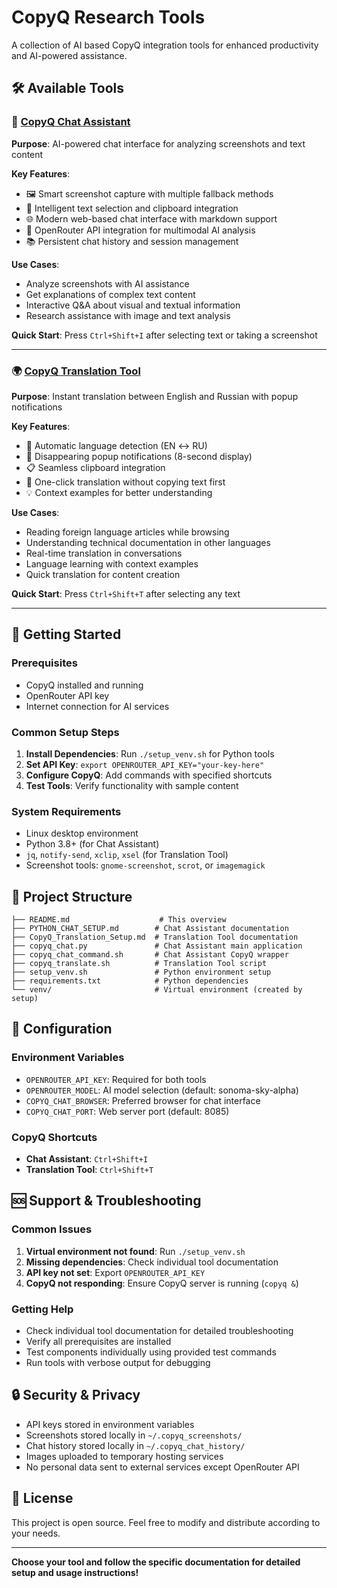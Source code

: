 # CopyQ Research Tools

A collection of AI based CopyQ integration tools for enhanced productivity and AI-powered assistance.

## 🛠️ Available Tools

### 🤖 [CopyQ Chat Assistant](./PYTHON_CHAT_SETUP.md)
**Purpose**: AI-powered chat interface for analyzing screenshots and text content

**Key Features**:
- 🖼️ Smart screenshot capture with multiple fallback methods
- 📝 Intelligent text selection and clipboard integration
- 🌐 Modern web-based chat interface with markdown support
- 🤖 OpenRouter API integration for multimodal AI analysis
- 📚 Persistent chat history and session management

**Use Cases**:
- Analyze screenshots with AI assistance
- Get explanations of complex text content
- Interactive Q&A about visual and textual information
- Research assistance with image and text analysis

**Quick Start**: Press `Ctrl+Shift+I` after selecting text or taking a screenshot

---

### 🌍 [CopyQ Translation Tool](./CopyQ_Translation_Setup.md)
**Purpose**: Instant translation between English and Russian with popup notifications

**Key Features**:
- 🔄 Automatic language detection (EN ↔ RU)
- 📱 Disappearing popup notifications (8-second display)
- 📋 Seamless clipboard integration
- 🚀 One-click translation without copying text first
- 💡 Context examples for better understanding

**Use Cases**:
- Reading foreign language articles while browsing
- Understanding technical documentation in other languages
- Real-time translation in conversations
- Language learning with context examples
- Quick translation for content creation

**Quick Start**: Press `Ctrl+Shift+T` after selecting any text

---

## 🚀 Getting Started

### Prerequisites
- CopyQ installed and running
- OpenRouter API key
- Internet connection for AI services

### Common Setup Steps
1. **Install Dependencies**: Run `./setup_venv.sh` for Python tools
2. **Set API Key**: `export OPENROUTER_API_KEY="your-key-here"`
3. **Configure CopyQ**: Add commands with specified shortcuts
4. **Test Tools**: Verify functionality with sample content

### System Requirements
- Linux desktop environment
- Python 3.8+ (for Chat Assistant)
- `jq`, `notify-send`, `xclip`, `xsel` (for Translation Tool)
- Screenshot tools: `gnome-screenshot`, `scrot`, or `imagemagick`

## 📁 Project Structure

```
├── README.md                    # This overview
├── PYTHON_CHAT_SETUP.md        # Chat Assistant documentation
├── CopyQ_Translation_Setup.md  # Translation Tool documentation
├── copyq_chat.py               # Chat Assistant main application
├── copyq_chat_command.sh       # Chat Assistant CopyQ wrapper
├── copyq_translate.sh          # Translation Tool script
├── setup_venv.sh               # Python environment setup
├── requirements.txt            # Python dependencies
└── venv/                       # Virtual environment (created by setup)
```

## 🔧 Configuration

### Environment Variables
- `OPENROUTER_API_KEY`: Required for both tools
- `OPENROUTER_MODEL`: AI model selection (default: sonoma-sky-alpha)
- `COPYQ_CHAT_BROWSER`: Preferred browser for chat interface
- `COPYQ_CHAT_PORT`: Web server port (default: 8085)

### CopyQ Shortcuts
- **Chat Assistant**: `Ctrl+Shift+I`
- **Translation Tool**: `Ctrl+Shift+T`

## 🆘 Support & Troubleshooting

### Common Issues
1. **Virtual environment not found**: Run `./setup_venv.sh`
2. **Missing dependencies**: Check individual tool documentation
3. **API key not set**: Export `OPENROUTER_API_KEY`
4. **CopyQ not responding**: Ensure CopyQ server is running (`copyq &`)

### Getting Help
- Check individual tool documentation for detailed troubleshooting
- Verify all prerequisites are installed
- Test components individually using provided test commands
- Run tools with verbose output for debugging

## 🔒 Security & Privacy

- API keys stored in environment variables
- Screenshots stored locally in `~/.copyq_screenshots/`
- Chat history stored locally in `~/.copyq_chat_history/`
- Images uploaded to temporary hosting services
- No personal data sent to external services except OpenRouter API

## 📄 License

This project is open source. Feel free to modify and distribute according to your needs.

---

**Choose your tool and follow the specific documentation for detailed setup and usage instructions!**
